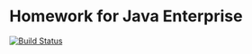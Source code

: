 # Homework for Java Enterprise

[![Build Status](https://travis-ci.org/jelem/javaee.svg?branch=master)](https://travis-ci.org/jelem/javaee)
